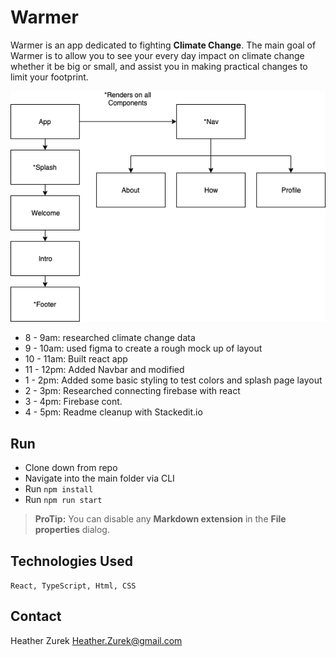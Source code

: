 # Warmer 
Warmer is an app dedicated to fighting **Climate Change**. The main goal of Warmer is to allow you to see your every day impact on climate change whether it be big or small, and assist you in making practical changes to limit your footprint.

<!-- [Warmer](#) -->

![Component Tree](ComponentTree.png)

- 8 - 9am: researched climate change data
- 9 - 10am: used figma to create a rough mock up of layout
- 10 - 11am: Built react app
- 11 - 12pm: Added Navbar and modified
- 1 - 2pm: Added some basic styling to test colors and splash page layout
- 2 - 3pm: Researched connecting firebase with react
- 3 - 4pm:  Firebase cont.
- 4 - 5pm: Readme cleanup with Stackedit.io

## Run
 - Clone down from repo 
 - Navigate into the main folder via CLI
 - Run `npm install`
 - Run `npm run start`

> **ProTip:** You can disable any **Markdown extension** in the **File properties** dialog.

## Technologies Used
`React, TypeScript, Html, CSS`

## Contact
Heather Zurek
Heather.Zurek@gmail.com